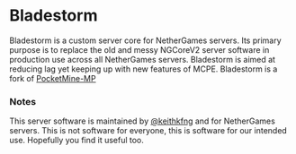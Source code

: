 # Bladestorm

Bladestorm is a custom server core for NetherGames servers. Its primary purpose is to replace the old and messy NGCoreV2 server software in production use across all NetherGames servers. Bladestorm is aimed at reducing lag yet keeping up with new features of MCPE. Bladestorm is a fork of [PocketMine-MP](https://github.com/pmmp/pocketmine-mp)

### Notes

This server software is maintained by [@keithkfng](https://github.com/keithkfng) and for NetherGames servers. This is not software for everyone, this is software for our intended use. Hopefully you find it useful too.
